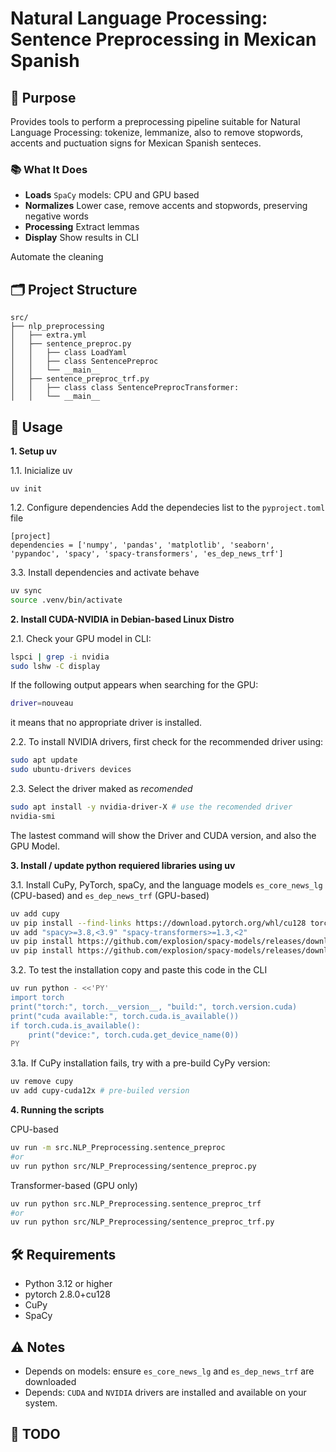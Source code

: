 # Natural Language Processing: Sentence Preprocessing in Mexican Spanish

## 🧠 Purpose
Provides tools to perform a preprocessing pipeline suitable for Natural Language Processing: tokenize, lemmanize, also to remove stopwords, accents and puctuation signs for Mexican Spanish senteces.


### 📚 What It Does

* **Loads** `SpaCy` models: CPU and GPU based
* **Normalizes** Lower case, remove accents and stopwords, preserving negative words
* **Processing** Extract lemmas
* **Display** Show results in CLI


Automate the cleaning 
## 🗂️ Project Structure

```
src/
├── nlp_preprocessing
│   ├── extra.yml
│   ├── sentence_preproc.py
│   │   ├── class LoadYaml
│   │   ├── class SentencePreproc
│   │   └── __main__
│   ├── sentence_preproc_trf.py
│   │   ├── class class SentencePreprocTransformer:
│   │   └── __main__
```

## 🚀 Usage

**1. Setup uv**

1.1. Inicialize uv
```
uv init
```

1.2. Configure dependencies
Add the dependecies list to the `pyproject.toml` file
```
[project]
dependencies = ['numpy', 'pandas', 'matplotlib', 'seaborn', 'pypandoc', 'spacy', 'spacy-transformers', 'es_dep_news_trf']
```

3.3. Install dependencies and activate behave
```bash
uv sync
source .venv/bin/activate
```

**2. Install CUDA-NVIDIA in Debian-based Linux Distro**

2.1. Check your GPU model in CLI:
```bash
lspci | grep -i nvidia
sudo lshw -C display

```

If the following output appears when searching for the GPU:
```bash
driver=nouveau
```
it means that no appropriate driver is installed.

2.2. To install NVIDIA drivers, first check for the recommended driver using:
```bash
sudo apt update
sudo ubuntu-drivers devices
```

2.3. Select the driver maked as *recomended*
```bash
sudo apt install -y nvidia-driver-X # use the recomended driver
nvidia-smi
```

The lastest command will show the Driver and CUDA version, and also the GPU Model.

**3. Install / update python requiered libraries using uv**

3.1. Install CuPy, PyTorch, spaCy, and the language models `es_core_news_lg` (CPU-based) and `es_dep_news_trf` (GPU-based)

```bash
uv add cupy
uv pip install --find-links https://download.pytorch.org/whl/cu128 torch==2.8.0
uv add "spacy>=3.8,<3.9" "spacy-transformers>=1.3,<2"
uv pip install https://github.com/explosion/spacy-models/releases/download/es_core_news_lg-3.8.0/es_core_news_lg-3.8.0-py3-none-any.whl
uv pip install https://github.com/explosion/spacy-models/releases/download/es_dep_news_trf-3.8.0/es_dep_news_trf-3.8.0-py3-none-any.whl

```

3.2. To test the installation copy and paste this code in the CLI
```bash
uv run python - <<'PY'
import torch
print("torch:", torch.__version__, "build:", torch.version.cuda)
print("cuda available:", torch.cuda.is_available())
if torch.cuda.is_available():
    print("device:", torch.cuda.get_device_name(0))
PY
```

3.1a. If CuPy installation fails, try with a pre-build CyPy version:

```bash
uv remove cupy
uv add cupy-cuda12x # pre-builed version
```


**4. Running the scripts**

CPU-based
```bash
uv run -m src.NLP_Preprocessing.sentence_preproc
#or
uv run python src/NLP_Preprocessing/sentence_preproc.py
```

Transformer-based (GPU only)
```bash
uv run python src.NLP_Preprocessing.sentence_preproc_trf
#or
uv run python src/NLP_Preprocessing/sentence_preproc_trf.py
```


## 🛠️ Requirements

* Python 3.12 or higher
* pytorch 2.8.0+cu128
* CuPy
* SpaCy


## ⚠️ Notes

* Depends on models: ensure `es_core_news_lg` and `es_dep_news_trf` are downloaded
* Depends: `CUDA` and `NVIDIA` drivers are installed and available on your system.

## 🔧 TODO



